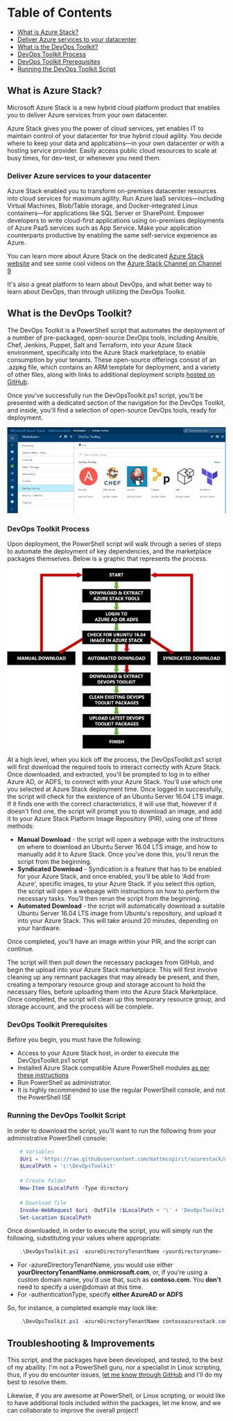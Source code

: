 # Table of Contents
- [What is Azure Stack?](#what-is-azure-stack)
- [Deliver Azure services to your datacenter](#deliver-azure-services-to-your-datacenter)
- [What is the DevOps Toolkit?](#what-is-the-devops-toolkit)
- [DevOps Toolkit Process](#devops-toolkit-process)
- [DevOps Toolkit Prerequisites](#devops-toolkit-prerequisites)
- [Running the DevOps Toolkit Script](#running-the-devops-toolkit-script)

## What is Azure Stack?

Microsoft Azure Stack is a new hybrid cloud platform product that enables you to deliver Azure services from your own datacenter.

Azure Stack gives you the power of cloud services, yet enables IT to maintain control of your datacenter for true hybrid cloud agility. You decide where to keep your data and applications—in your own datacenter or with a hosting service provider. Easily access public cloud resources to scale at busy times, for dev-test, or whenever you need them.

### Deliver Azure services to your datacenter

Azure Stack enabled you to transform on-premises datacenter resources into cloud services for maximum agility. Run Azure IaaS services—including Virtual Machines, Blob/Table storage, and Docker-integrated Linux containers—for applications like SQL Server or SharePoint. Empower developers to write cloud-first applications using on-premises deployments of Azure PaaS services such as App Service. Make your application counterparts productive by enabling the same self-service experience as Azure.

You can learn more about Azure Stack on the dedicated [Azure Stack website](https://azure.microsoft.com/en-us/overview/azure-stack/) and see some cool videos on the [Azure Stack Channel on Channel 9](https://channel9.msdn.com/Blogs/azurestack)

It's also a great platform to learn about DevOps, and what better way to learn about DevOps, than through utilizing the DevOps Toolkit.

## What is the DevOps Toolkit?
The DevOps Toolkit is a PowerShell script that automates the deployment of a number of pre-packaged, open-source DevOps tools, including Ansible, Chef, Jenkins, Puppet, Salt and Terraform, into your Azure Stack environment, specifically into the Azure Stack marketplace, to enable consumption by your tenants. These open-source offerings consist of an .azpkg file, which contains an ARM template for deployment, and a variety of other files, along with links to additional deployment scripts [hosted on GitHub](/scripts).

Once you've successfully run the DevOpsToolkit.ps1 script, you'll be presented with a dedicated section of the navigation for the DevOps Toolkit, and inside, you'll find a selection of open-source DevOps tools, ready for deployment.

![DevOps Toolkit Deployed](</media/DevOpsToolkitPortal.PNG>)

### DevOps Toolkit Process

Upon deployment, the PowerShell script will walk through a series of steps to automate the deployment of key dependencies, and the marketplace packages themselves.  Below is a graphic that represents the process.

![DevOps Toolkit Process Flow](</media/DevOpsToolkitFlow.png>)

At a high level, when you kick off the process, the DevOpsToolkit.ps1 script will first download the required tools to interact correctly with Azure Stack.  Once downloaded, and extracted, you'll be prompted to log in to either Azure AD, or ADFS, to connect with your Azure Stack.  You'll use which one you selected at Azure Stack deployment time.  Once logged in successfully, the script will check for the existence of an Ubuntu Server 16.04 LTS image.  If it finds one with the correct characteristics, it will use that, however if it doesn't find one, the script will prompt you to download an image, and add it to your Azure Stack Platform Image Repository (PIR), using one of three methods:

- **Manual Download** - the script will open a webpage with the instructions on where to download an Ubuntu Server 16.04 LTS image, and how to manually add it to Azure Stack.  Once you've done this, you'll rerun the script from the beginning.
- **Syndicated Download** - Syndication is a feature that has to be enabled for your Azure Stack, and once enabled, you'll be able to 'Add from Azure', specific images, to your Azure Stack.  If you select this option, the script will open a webpage with instructions on how to perform the necessary tasks. You'll then rerun the script from the beginning.
- **Automated Download** - the script will automatically download a suitable Ubuntu Server 16.04 LTS image from Ubuntu's repository, and upload it into your Azure Stack.  This will take around 20 minutes, depending on your hardware.

Once completed, you'll have an image within your PIR, and the script can continue.

The script will then pull down the necessary packages from GitHub, and begin the upload into your Azure Stack marketplace.  This will first involve cleaning up any remnant packages that may already be present, and then, creating a temporary resource group and storage account to hold the necessary files, before uploading them into the Azure Stack Marketplace.  Once completed, the script will clean up this temporary resource group, and storage account, and the process will be complete.

### DevOps Toolkit Prerequisites

Before you begin, you must have the following:

- Access to your Azure Stack host, in order to execute the DevOpsToolkit.ps1 script
- Installed Azure Stack compatible Azure PowerShell modules [as per these instructions](https://docs.microsoft.com/en-us/azure/azure-stack/azure-stack-powershell-install)
- Run PowerShell as administrator.
- It is highly recommended to use the regular PowerShell console, and not the PowerShell ISE

### Running the DevOps Toolkit Script

In order to download the script, you'll want to run the following from your administrative PowerShell console:

```powershell
    # Variables
    $Uri = 'https://raw.githubusercontent.com/mattmcspirit/azurestack/master/powershell/DevOpsToolkit.ps1'
    $LocalPath = 'c:\DevOpsToolkit'

    # Create folder
    New-Item $LocalPath -Type directory

    # Download file
    Invoke-WebRequest $uri -OutFile ($LocalPath + '\' + 'DevOpsToolkit.ps1')
    Set-Location $LocalPath
```

Once downloaded, in order to execute the script, you will simply run the following, substituting your values where appropriate:

```powershell
    .\DevOpsToolkit.ps1 -azureDirectoryTenantName <yourdirectoryname> -authenticationType <yourauthenticationtype>
```

- For -azureDirectoryTenantName, you would use either **yourDirectoryTenantName.onmicrosoft.com**, or, if you're using a custom domain name, you'd use that, such as **contoso.com**. You **don't** need to specify a user@domain at this time.
- For -authenticationType, specify **either AzureAD or ADFS**

So, for instance, a completed example may look like:

```powershell
    .\DevOpsToolkit.ps1 -azureDirectoryTenantName contosoazurestack.com -authenticationType AzureAD
```

## Troubleshooting & Improvements
This script, and the packages have been developed, and tested, to the best of my abaility.  I'm not a PowerShell guru, nor a specialist in Linux scripting, thus, if you do encounter issues, [let me know through GitHub](/issues) and I'll do my best to resolve them.

Likewise, if you are awesome at PowerShell, or Linux scripting, or would like to have additional tools included within the packages, let me know, and we can collaborate to improve the overall project!